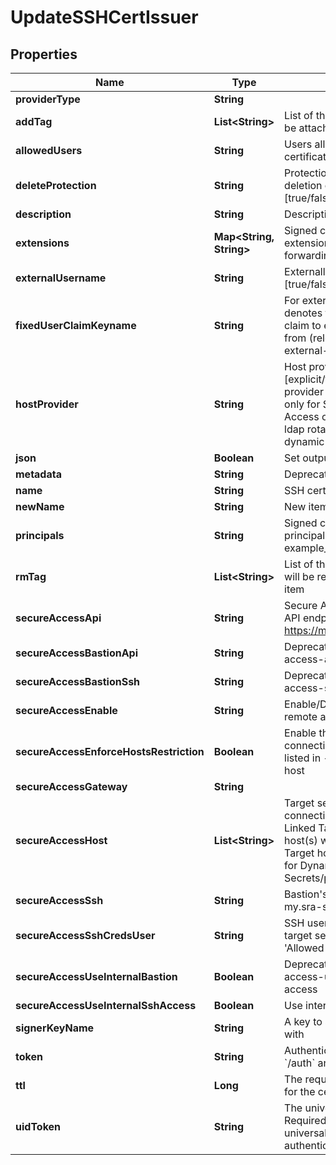 

# UpdateSSHCertIssuer


## Properties

| Name | Type | Description | Notes |
|------------ | ------------- | ------------- | -------------|
|**providerType** | **String** |  |  [optional] |
|**addTag** | **List&lt;String&gt;** | List of the new tags that will be attached to this item |  [optional] |
|**allowedUsers** | **String** | Users allowed to fetch the certificate, e.g root,ubuntu |  |
|**deleteProtection** | **String** | Protection from accidental deletion of this object [true/false] |  [optional] |
|**description** | **String** | Description of the object |  [optional] |
|**extensions** | **Map&lt;String, String&gt;** | Signed certificates with extensions, e.g permit-port-forwarding&#x3D;\\\&quot;\\\&quot; |  [optional] |
|**externalUsername** | **String** | Externally provided username [true/false] |  [optional] |
|**fixedUserClaimKeyname** | **String** | For externally provided users, denotes the key-name of IdP claim to extract the username from (relevant only for external-username&#x3D;true) |  [optional] |
|**hostProvider** | **String** | Host provider type [explicit/target], Default Host provider is explicit, Relevant only for Secure Remote Access of ssh cert issuer, ldap rotated secret and ldap dynamic secret |  [optional] |
|**json** | **Boolean** | Set output format to JSON |  [optional] |
|**metadata** | **String** | Deprecated - use description |  [optional] |
|**name** | **String** | SSH certificate issuer name |  |
|**newName** | **String** | New item name |  [optional] |
|**principals** | **String** | Signed certificates with principal, e.g example_role1,example_role2 |  [optional] |
|**rmTag** | **List&lt;String&gt;** | List of the existent tags that will be removed from this item |  [optional] |
|**secureAccessApi** | **String** | Secure Access SSH control API endpoint. E.g. https://my.sra-server:9900 |  [optional] |
|**secureAccessBastionApi** | **String** | Deprecated. use secure-access-api |  [optional] |
|**secureAccessBastionSsh** | **String** | Deprecated. use secure-access-ssh |  [optional] |
|**secureAccessEnable** | **String** | Enable/Disable secure remote access [true/false] |  [optional] |
|**secureAccessEnforceHostsRestriction** | **Boolean** | Enable this flag to enforce connections only to the hosts listed in --secure-access-host |  [optional] |
|**secureAccessGateway** | **String** |  |  [optional] |
|**secureAccessHost** | **List&lt;String&gt;** | Target servers for connections (In case of Linked Target association, host(s) will inherit Linked Target hosts - Relevant only for Dynamic Secrets/producers) |  [optional] |
|**secureAccessSsh** | **String** | Bastion&#39;s SSH server. E.g. my.sra-server:22 |  [optional] |
|**secureAccessSshCredsUser** | **String** | SSH username to connect to target server, must be in &#39;Allowed Users&#39; list |  [optional] |
|**secureAccessUseInternalBastion** | **Boolean** | Deprecated. Use secure-access-use-internal-ssh-access |  [optional] |
|**secureAccessUseInternalSshAccess** | **Boolean** | Use internal SSH Access |  [optional] |
|**signerKeyName** | **String** | A key to sign the certificate with |  |
|**token** | **String** | Authentication token (see &#x60;/auth&#x60; and &#x60;/configure&#x60;) |  [optional] |
|**ttl** | **Long** | The requested Time To Live for the certificate, in seconds |  |
|**uidToken** | **String** | The universal identity token, Required only for universal_identity authentication |  [optional] |




